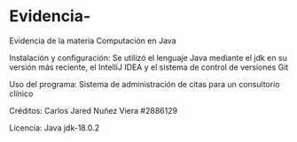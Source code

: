 # Evidencia-
Evidencia de la materia Computación en Java

Instalación y configuración:
Se utilizó el lenguaje Java mediante el jdk en su versión más reciente, el IntelliJ IDEA y el sistema de control de versiones Git

Uso del programa:
Sistema de administración de citas para un consultorio clínico 

Créditos:
Carlos Jared Nuñez Viera  #2886129

Licencia:
Java jdk-18.0.2
